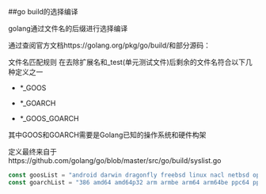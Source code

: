 ##go build的选择编译

golang通过文件名的后缀进行选择编译

通过查阅官方文档https://golang.org/pkg/go/build/和部分源码：

文件名匹配规则
在去除扩展名和_test(单元测试文件)后剩余的文件名符合以下几种定义之一

* *\_GOOS

* *\_GOARCH

* *\_GOOS\_GOARCH

其中GOOS和GOARCH需要是Golang已知的操作系统和硬件构架


定义最终来自于https://github.com/golang/go/blob/master/src/go/build/syslist.go

```go
const goosList = "android darwin dragonfly freebsd linux nacl netbsd openbsd plan9 solaris windows zos "</br>
const goarchList = "386 amd64 amd64p32 arm armbe arm64 arm64be ppc64 ppc64le mips mipsle mips64 mips64le mips64p32 mips64p32le ppc s390 s390x sparc sparc64 "
```